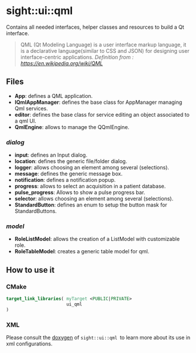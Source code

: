 # sight::ui::qml

Contains all needed interfaces, helper classes and resources to build a Qt interface.
> QML (Qt Modeling Language) is a user interface markup language, it is a declarative language(similar to CSS and JSON)
> for designing user interface-centric applications.
_Definition from : https://en.wikipedia.org/wiki/QML_ 

## Files

- **App**: defines a QML application.
- **IQmlAppManager**: defines the base class for AppManager managing Qml services.
- **editor**: defines the base class for service editing an object associated to a qml UI.
- **QmlEngine**: allows to manage the QQmlEngine.

### _dialog_

- **input**: defines an Input dialog.
- **location**: defines the generic file/folder dialog.
- **logger**: allows choosing an element among several (selections).
- **message**: defines the generic message box.
- **notification**: defines a notification popup.
- **progress**: allows to select an acquisition in a patient database.
- **pulse_progress**: Allows to show a pulse progress bar.
- **selector**: allows choosing an element among several (selections).
- **StandardButton**: defines an enum to setup the button mask for StandardButtons.

### _model_

- **RoleListModel**: allows the creation of a ListModel with customizable role.
- **RoleTableModel**: creates a generic table model for qml.


## How to use it

### CMake

```cmake
target_link_libraries( myTarget <PUBLIC|PRIVATE> 
                       ui_qml
)
```

### XML

Please consult the [doxygen](https://sight.pages.ircad.fr/sight) of `sight::ui::qml `to learn more about its use in xml configurations.
